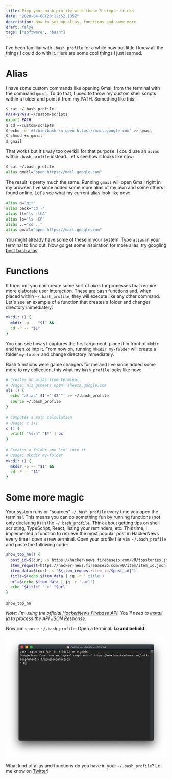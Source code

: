 ```yaml
---
title: Pimp your bash_profile with these 3 simple tricks
date: "2020-04-08T20:12:52.135Z"
description: How to set up alias, functions and some more
draft: false
tags: ["software", "bash"]
---
```


I've been familiar with `.bash_profile` for a while now but little I knew all the things I could do with it. Here are some cool things I just learned.

# Alias

I have some custom commands like opening Gmail from the terminal with the command `gmail`. To do that, I used to throw my custom shell scripts within a folder and point it from my PATH. Something like this:

```bash
$ cat ~/.bash_profile
PATH=$PATH:~/custom-scripts
export PATH
$ cd ~/custom-scripts
$ echo -e '#!/bin/bash \n open https://mail.google.com' >> gmail
$ chmod +x gmail
$ gmail
```

That works but it's way too overkill for that purpose. I could use an `alias` within `.bash_profile` instead. Let's see how it looks like now:

```bash
$ cat ~/.bash_profile
alias gmail="open https://mail.google.com"
```

The result is pretty much the same. Running `gmail` will open Gmail right in my browser. I've since added some more alias of my own and some others I found online. Let's see what my current alias look like now:

```bash
alias g="git"
alias back="cd -"
alias ll="ls -lhA"
alias ls="ls -CF"
alias ..="cd .."
alias gmail="open https://mail.google.com"
```

You might already have some of these in your system. Type `alias` in your terminal to find out. Now go get some inspiration for more alias, try googling [best bash alias](https://www.google.com/search?safe=strict&sxsrf=ALeKk0291I19hZNnVFQmCgEOEhYXxSrsQg%3A1586379351030&ei=VzqOXrupAaORggfHxJa4Cw&q=best+bash+alias&oq=best+&gs_lcp=CgZwc3ktYWIQAxgAMgQIIxAnMgQIIxAnMgYIIxAnEBMyBAgAEEMyAggAMgIIADICCAAyAggAMgIIADICCAA6BQgAEM0COgUIABCDAUogCBcSHDBnMTQ0ZzE5MmcxNjlnMTY1ZzE3NGcxMS0xNzdKFAgYEhAwZzFnMWcxZzFnMWcxMS0zUJbwHliK8x5g5PseaAJwAHgAgAHHAYgBqQqSAQMwLjiYAQCgAQGqAQdnd3Mtd2l6&sclient=psy-ab).

# Functions

It turns out you can create some sort of *alias* for processes that require more elaborate user interaction. These are bash functions and, when placed within `~/.bash_profile`, they will execute like any other command. Let's see an example of a function that creates a folder and changes directory immediately:

```bash
mkcdir () {
  mkdir -p -- "$1" &&
  cd -P -- "$1"
}
```

You can see how `$1` captures the first argument, place it in front of `mkdir` and then `cd` into it. From now on, running `mkcdir my-folder` will create a folder `my-folder` and change directory immediately.

Bash functions were game changers for me and I've since added some more to my collection, this what my `bash_profile` looks like now:

```bash
# Creates an alias from terminal.
# Usage: als gsheets open\ sheets.google.com
als () {
  echo "alias" $1'="'$2'"' >> ~/.bash_profile
  source ~/.bash_profile
}

# Computes a math calculation
# Usage: c 1+1
c () {
  printf "%s\n" "$*" | bc
}

# Creates a folder and 'cd' into it
# Usage: mkcdir my-folder
mkcdir () {
  mkdir -p -- "$1" &&
  cd -P -- "$1"
}
```

# Some more magic

Your system runs or "sources" `~/.bash_profile` every time you open the terminal. This means you can do something fun by running functions (not only declaring it) in the `~/.bash_profile`. Think about getting tips on shell scripting, TypeScript, React, listing your reminders, etc. This time, I implemented a function to retrieve the most popular post in HackerNews every time I open a new terminal. Open your profile file `vim ~/.bash_profile` and paste the following code:

```bash
show_top_hn() {
  post_id=$(curl -s https://hacker-news.firebaseio.com/v0/topstories.json?print=pretty | jq '.[0]')
  item_request=https://hacker-news.firebaseio.com/v0/item/item_id.json?print=pretty
  item_data=$(curl -s "${item_request/item_id/$post_id}")
  title=$(echo $item_data | jq -r '.title')
  url=$(echo $item_data | jq -r '.url')
  echo "$title" "->" "$url"
}

show_top_hn
```

*Note: I'm using the official [HackerNews Firebase API](https://github.com/HackerNews/API). You'll need to [install jq](http://macappstore.org/jq/) to process the API JSON Response.*

Now run `source ~/.bash_profile`. Open a terminal. **Lo and behold**.

![terminal.png](terminal.png)

<div class="divider"></div>

What kind of alias and functions do you have in your `~/.bash_profile`? Let me know on [Twitter](https://twitter.com/caroso1222)!
